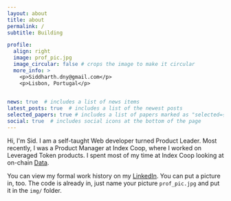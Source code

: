 ```yaml
---
layout: about
title: about
permalink: /
subtitle: Building

profile:
  align: right
  image: prof_pic.jpg
  image_circular: false # crops the image to make it circular
  more_info: >
    <p>Siddharth.dny@gmail.com</p>
    <p>Lisbon, Portugal</p>
   

news: true  # includes a list of news items
latest_posts: true  # includes a list of the newest posts
selected_papers: true # includes a list of papers marked as "selected={true}"
social: true  # includes social icons at the bottom of the page
---
```


Hi, I'm Sid. I am a self-taught Web developer turned Product Leader. Most recently, I was a Product Manager at Index Coop, where I worked on Leveraged Token products. I spent most of my time at Index Coop looking at on-chain [Data](https://dune.com/index_coop). 


You can view my formal work history on my [LinkedIn](https://www.linkedin.com/in/siddharth-hemrajani-36b27288/). You can put a picture in, too. The code is already in, just name your picture `prof_pic.jpg` and put it in the `img/` folder.

